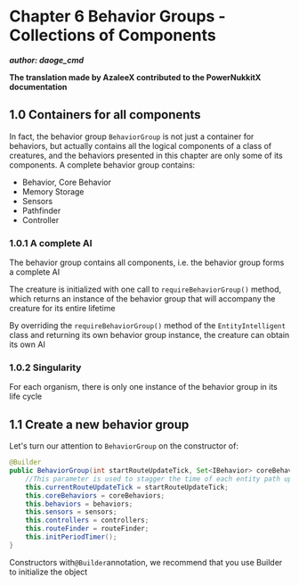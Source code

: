 # Chapter 6 Behavior Groups - Collections of Components

_**author: daoge_cmd**_

**The translation made by AzaleeX contributed to the PowerNukkitX documentation**  

## 1.0 Containers for all components

In fact, the behavior group ```BehaviorGroup``` is not just a container for behaviors, but actually contains all the logical components of a class of creatures, and the behaviors presented in this chapter are only some of its components. A complete behavior group contains:

- Behavior, Core Behavior
- Memory Storage
- Sensors
- Pathfinder
- Controller

### 1.0.1 A complete AI

The behavior group contains all components, i.e. the behavior group forms a complete AI

The creature is initialized with one call to ```requireBehaviorGroup()``` method, which returns an instance of the behavior group that will accompany the creature for its entire lifetime

By overriding the ```requireBehaviorGroup()``` method of the ```EntityIntelligent``` class and returning its own behavior group instance, the creature can obtain its own AI

### 1.0.2 Singularity

For each organism, there is only one instance of the behavior group in its life cycle

## 1.1 Create a new behavior group

Let's turn our attention to ```BehaviorGroup``` on the constructor of:

```java
@Builder
public BehaviorGroup(int startRouteUpdateTick, Set<IBehavior> coreBehaviors, Set<IBehavior> behaviors, Set<ISensor> sensors, Set<IController> controllers, SimpleRouteFinder routeFinder) {
    //This parameter is used to stagger the time of each entity path update to avoid submitting too many path update tasks in 1gt
    this.currentRouteUpdateTick = startRouteUpdateTick;
    this.coreBehaviors = coreBehaviors;
    this.behaviors = behaviors;
    this.sensors = sensors;
    this.controllers = controllers;
    this.routeFinder = routeFinder;
    this.initPeriodTimer();
}
```

Constructors with```@Builder```annotation, we recommend that you use Builder to initialize the object

